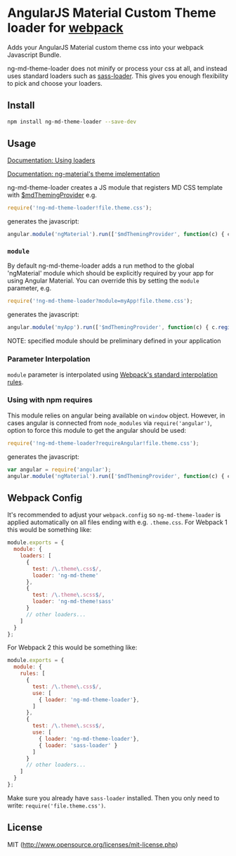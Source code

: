 # AngularJS Material Custom Theme loader for [webpack](http://webpack.github.io/)

Adds your AngularJS Material custom theme css into your webpack Javascript Bundle.

ng-md-theme-loader does not minify or process your css at all, and instead uses standard loaders such as [sass-loader](https://github.com/webpack-contrib/sass-loader). This gives you enough flexibility to pick and choose your loaders.

## Install

```bash
npm install ng-md-theme-loader --save-dev
```

## Usage

[Documentation: Using loaders](https://webpack.js.org/concepts/loaders/#using-loaders)

[Documentation: ng-material's theme implementation](https://github.com/angular/material/blob/master/docs/guides/THEMES_IMPL_NOTES.md#the-mini-dsl)

ng-md-theme-loader creates a JS module that registers MD CSS template with [$mdThemingProvider](https://material.angularjs.org/1.1.4/#custom-theme-styles)  e.g.

```javascript
require('!ng-md-theme-loader!file.theme.css');
```
generates the javascript:
```javascript
angular.module('ngMaterial').run(['$mdThemingProvider', function(c) { c.registerStyles('content of the ?.theme.css file') }]);
```



### `module`

By default ng-md-theme-loader adds a run method to the global 'ngMaterial' module which should be explicitly required by your app for using Angular Material.
You can override this by setting the `module` parameter, e.g.

```javascript
require('!ng-md-theme-loader?module=myApp!file.theme.css');
```
 generates the javascript:
```javascript
angular.module('myApp').run(['$mdThemingProvider', function(c) { c.registerStyles('content of the ?.theme.css file') }]);
```

NOTE: specified module should be preliminary defined in your application

### Parameter Interpolation

`module` parameter is interpolated using 
[Webpack's standard interpolation rules](https://github.com/webpack/loader-utils#interpolatename).

### Using with npm requires

This module relies on angular being available on `window` object. However, in cases angular is connected from `node_modules` via `require('angular')`, option to force this module to get the angular should be used:

```javascript
require('!ng-md-theme-loader?requireAngular!file.theme.css');
```

generates the javascript:
```javascript
var angular = require('angular');
angular.module('ngMaterial').run(['$mdThemingProvider', function(c) { c.registerStyles('content of the ?.theme.css file') }]);
```

## Webpack Config

It's recommended to adjust your `webpack.config` so `ng-md-theme-loader` is applied automatically on all files ending with e.g. `.theme.css`. For Webpack 1 this would be something like:

```javascript
module.exports = {
  module: {
    loaders: [
      {
        test: /\.theme\.css$/,
        loader: 'ng-md-theme'
      },
      {
        test: /\.theme\.scss$/,
        loader: 'ng-md-theme!sass'
      }
      // other loaders...
    ]
  }
};
```
For Webpack 2 this would be something like:

```javascript
module.exports = {
  module: {
    rules: [
      {
        test: /\.theme\.css$/,
        use: [
          { loader: 'ng-md-theme-loader'},
        ]
      },
      {
        test: /\.theme\.scss$/,
        use: [
          { loader: 'ng-md-theme-loader'},
          { loader: 'sass-loader' }
        ]
      }
      // other loaders...
    ]
  }
};
```
Make sure you already have `sass-loader` installed. Then you only need to write: `require('file.theme.css')`.

## License

MIT (http://www.opensource.org/licenses/mit-license.php)
